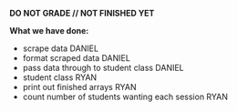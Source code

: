 **DO NOT GRADE // NOT FINISHED YET**

**What we have done:**
 - scrape data DANIEL
 - format scraped data DANIEL
 - pass data through to student class DANIEL
 - student class RYAN
 - print out finished arrays RYAN
 - count number of students wanting each session RYAN

